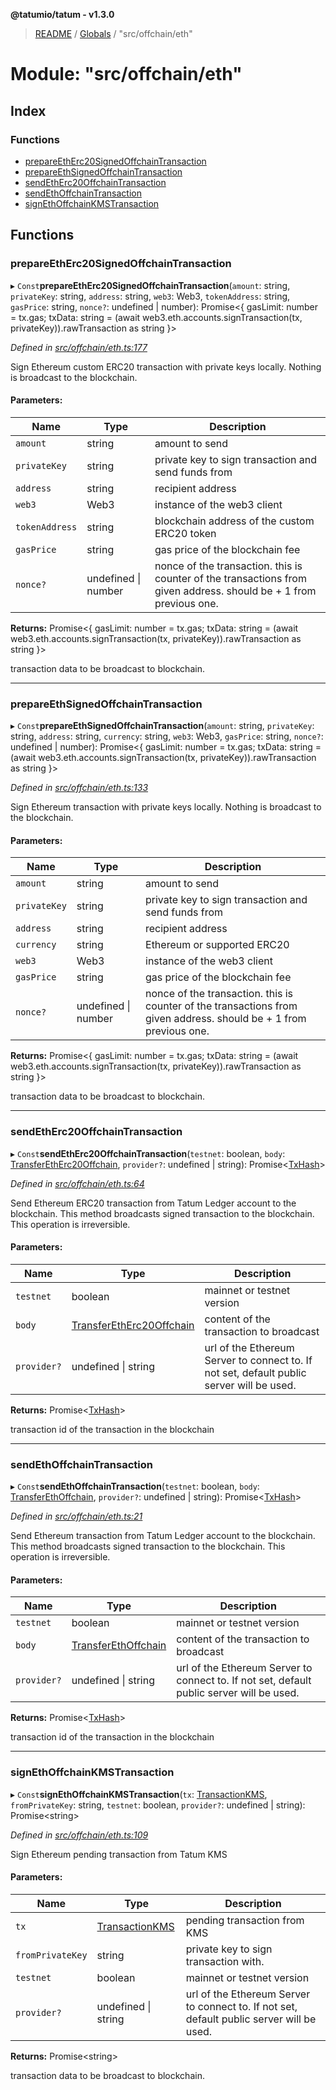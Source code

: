 **@tatumio/tatum - v1.3.0**

> [README](../README.md) / [Globals](../globals.md) / "src/offchain/eth"

# Module: "src/offchain/eth"

## Index

### Functions

* [prepareEthErc20SignedOffchainTransaction](_src_offchain_eth_.md#prepareetherc20signedoffchaintransaction)
* [prepareEthSignedOffchainTransaction](_src_offchain_eth_.md#prepareethsignedoffchaintransaction)
* [sendEthErc20OffchainTransaction](_src_offchain_eth_.md#sendetherc20offchaintransaction)
* [sendEthOffchainTransaction](_src_offchain_eth_.md#sendethoffchaintransaction)
* [signEthOffchainKMSTransaction](_src_offchain_eth_.md#signethoffchainkmstransaction)

## Functions

### prepareEthErc20SignedOffchainTransaction

▸ `Const`**prepareEthErc20SignedOffchainTransaction**(`amount`: string, `privateKey`: string, `address`: string, `web3`: Web3, `tokenAddress`: string, `gasPrice`: string, `nonce?`: undefined \| number): Promise\<{ gasLimit: number = tx.gas; txData: string = (await web3.eth.accounts.signTransaction(tx, privateKey)).rawTransaction as string }>

*Defined in [src/offchain/eth.ts:177](https://github.com/tatumio/tatum-js/blob/31bb1b4/src/offchain/eth.ts#L177)*

Sign Ethereum custom ERC20 transaction with private keys locally. Nothing is broadcast to the blockchain.

#### Parameters:

Name | Type | Description |
------ | ------ | ------ |
`amount` | string | amount to send |
`privateKey` | string | private key to sign transaction and send funds from |
`address` | string | recipient address |
`web3` | Web3 | instance of the web3 client |
`tokenAddress` | string | blockchain address of the custom ERC20 token |
`gasPrice` | string | gas price of the blockchain fee |
`nonce?` | undefined \| number | nonce of the transaction. this is counter of the transactions from given address. should be + 1 from previous one. |

**Returns:** Promise\<{ gasLimit: number = tx.gas; txData: string = (await web3.eth.accounts.signTransaction(tx, privateKey)).rawTransaction as string }>

transaction data to be broadcast to blockchain.

___

### prepareEthSignedOffchainTransaction

▸ `Const`**prepareEthSignedOffchainTransaction**(`amount`: string, `privateKey`: string, `address`: string, `currency`: string, `web3`: Web3, `gasPrice`: string, `nonce?`: undefined \| number): Promise\<{ gasLimit: number = tx.gas; txData: string = (await web3.eth.accounts.signTransaction(tx, privateKey)).rawTransaction as string }>

*Defined in [src/offchain/eth.ts:133](https://github.com/tatumio/tatum-js/blob/31bb1b4/src/offchain/eth.ts#L133)*

Sign Ethereum transaction with private keys locally. Nothing is broadcast to the blockchain.

#### Parameters:

Name | Type | Description |
------ | ------ | ------ |
`amount` | string | amount to send |
`privateKey` | string | private key to sign transaction and send funds from |
`address` | string | recipient address |
`currency` | string | Ethereum or supported ERC20 |
`web3` | Web3 | instance of the web3 client |
`gasPrice` | string | gas price of the blockchain fee |
`nonce?` | undefined \| number | nonce of the transaction. this is counter of the transactions from given address. should be + 1 from previous one. |

**Returns:** Promise\<{ gasLimit: number = tx.gas; txData: string = (await web3.eth.accounts.signTransaction(tx, privateKey)).rawTransaction as string }>

transaction data to be broadcast to blockchain.

___

### sendEthErc20OffchainTransaction

▸ `Const`**sendEthErc20OffchainTransaction**(`testnet`: boolean, `body`: [TransferEthErc20Offchain](../classes/_src_model_request_transferetherc20offchain_.transferetherc20offchain.md), `provider?`: undefined \| string): Promise\<[TxHash](../interfaces/_src_model_response_common_txhash_.txhash.md)>

*Defined in [src/offchain/eth.ts:64](https://github.com/tatumio/tatum-js/blob/31bb1b4/src/offchain/eth.ts#L64)*

Send Ethereum ERC20 transaction from Tatum Ledger account to the blockchain. This method broadcasts signed transaction to the blockchain.
This operation is irreversible.

#### Parameters:

Name | Type | Description |
------ | ------ | ------ |
`testnet` | boolean | mainnet or testnet version |
`body` | [TransferEthErc20Offchain](../classes/_src_model_request_transferetherc20offchain_.transferetherc20offchain.md) | content of the transaction to broadcast |
`provider?` | undefined \| string | url of the Ethereum Server to connect to. If not set, default public server will be used. |

**Returns:** Promise\<[TxHash](../interfaces/_src_model_response_common_txhash_.txhash.md)>

transaction id of the transaction in the blockchain

___

### sendEthOffchainTransaction

▸ `Const`**sendEthOffchainTransaction**(`testnet`: boolean, `body`: [TransferEthOffchain](../classes/_src_model_request_transferethoffchain_.transferethoffchain.md), `provider?`: undefined \| string): Promise\<[TxHash](../interfaces/_src_model_response_common_txhash_.txhash.md)>

*Defined in [src/offchain/eth.ts:21](https://github.com/tatumio/tatum-js/blob/31bb1b4/src/offchain/eth.ts#L21)*

Send Ethereum transaction from Tatum Ledger account to the blockchain. This method broadcasts signed transaction to the blockchain.
This operation is irreversible.

#### Parameters:

Name | Type | Description |
------ | ------ | ------ |
`testnet` | boolean | mainnet or testnet version |
`body` | [TransferEthOffchain](../classes/_src_model_request_transferethoffchain_.transferethoffchain.md) | content of the transaction to broadcast |
`provider?` | undefined \| string | url of the Ethereum Server to connect to. If not set, default public server will be used. |

**Returns:** Promise\<[TxHash](../interfaces/_src_model_response_common_txhash_.txhash.md)>

transaction id of the transaction in the blockchain

___

### signEthOffchainKMSTransaction

▸ `Const`**signEthOffchainKMSTransaction**(`tx`: [TransactionKMS](../classes/_src_model_response_kms_transactionkms_.transactionkms.md), `fromPrivateKey`: string, `testnet`: boolean, `provider?`: undefined \| string): Promise\<string>

*Defined in [src/offchain/eth.ts:109](https://github.com/tatumio/tatum-js/blob/31bb1b4/src/offchain/eth.ts#L109)*

Sign Ethereum pending transaction from Tatum KMS

#### Parameters:

Name | Type | Description |
------ | ------ | ------ |
`tx` | [TransactionKMS](../classes/_src_model_response_kms_transactionkms_.transactionkms.md) | pending transaction from KMS |
`fromPrivateKey` | string | private key to sign transaction with. |
`testnet` | boolean | mainnet or testnet version |
`provider?` | undefined \| string | url of the Ethereum Server to connect to. If not set, default public server will be used. |

**Returns:** Promise\<string>

transaction data to be broadcast to blockchain.
